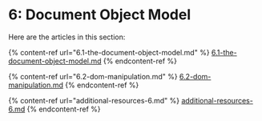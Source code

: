 # 6: Document Object Model

Here are the articles in this section:

{% content-ref url="6.1-the-document-object-model.md" %}
[6.1-the-document-object-model.md](6.1-the-document-object-model.md)
{% endcontent-ref %}

{% content-ref url="6.2-dom-manipulation.md" %}
[6.2-dom-manipulation.md](6.2-dom-manipulation.md)
{% endcontent-ref %}

{% content-ref url="additional-resources-6.md" %}
[additional-resources-6.md](additional-resources-6.md)
{% endcontent-ref %}
